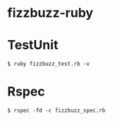 fizzbuzz-ruby
=============

# TestUnit

```
$ ruby fizzbuzz_test.rb -v
```

# Rspec

```
$ rspec -fd -c fizzbuzz_spec.rb
```

